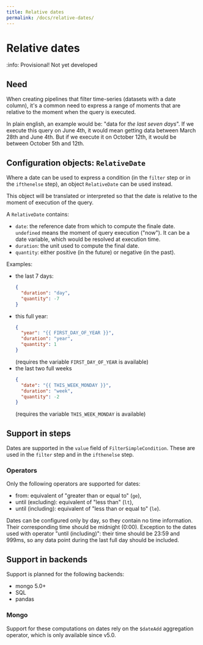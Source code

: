 ```yaml
---
title: Relative dates
permalink: /docs/relative-dates/
---
```


# Relative dates

:info: Provisional! Not yet developed

## Need

When creating pipelines that filter time-series (datasets with a date column), it's a common need
to express a range of moments that are relative to the moment when the query is executed.

In plain english, an example would be: "data for _the last seven days_".
If we execute this query on June 4th, it would mean getting data between March 28th and June 4th.
But if we execute it on October 12th, it would be between October 5th and 12th.

## Configuration objects: `RelativeDate`

Where a date can be used to express a condition (in the `filter` step or in the `ifthenelse` step),
an object `RelativeDate` can be used instead.

This object will be translated or interpreted so that the date is relative to the moment of execution of the query.

A `RelativeDate` contains:
- `date`: the reference date from which to compute the finale date.
  `undefined` means the moment of query execution ("now").
  It can be a date variable, which would be resolved at execution time.
- `duration`: the unit used to compute the final date.
- `quantity`: either positive (in the future) or negative (in the past).

Examples:
- the last 7 days:
  ```json
  {
    "duration": "day",
    "quantity": -7
  }
  ```
- this full year:
  ```json
  {
    "year": "{{ FIRST_DAY_OF_YEAR }}",
    "duration": "year",
    "quantity": 1
  }
  ```
  (requires the variable `FIRST_DAY_OF_YEAR` is available)
- the last two full weeks
  ```json
  {
    "date": "{{ THIS_WEEK_MONDAY }}",
    "duration": "week",
    "quantity": -2
  }
  ```
  (requires the variable `THIS_WEEK_MONDAY` is available)

## Support in steps

Dates are supported in the `value` field of `FilterSimpleCondition`.
These are used in the `filter` step and in the `ifthenelse` step.

### Operators

Only the following operators are supported for dates:
- from: equivalent of "greater than or equal to" (`ge`),
- until (excluding): equivalent of "less than" (`lt`),
- until (including): equivalent of "less than or equal to" (`le`).

Dates can be configured only by day, so they contain no time information.
Their corresponding time should be midnight (0:00).
Exception to the dates used with operator "until (including)": their time should be 23:59 and 999ms, so any data point during the last full day should be included.

## Support in backends

Support is planned for the following backends:
- mongo 5.0+
- SQL
- pandas

### Mongo

Support for these computations on dates rely on the `$dateAdd` aggregation operator, which is only available since v5.0.
